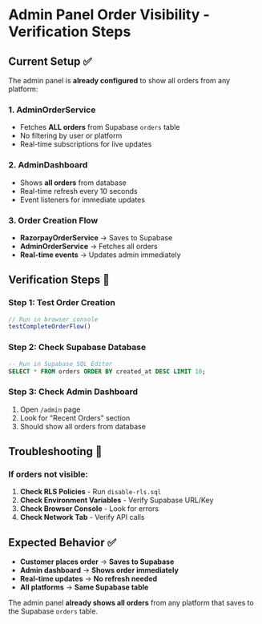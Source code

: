 # Admin Panel Order Visibility - Verification Steps

## Current Setup ✅

The admin panel is **already configured** to show all orders from any platform:

### 1. **AdminOrderService** 
- Fetches **ALL orders** from Supabase `orders` table
- No filtering by user or platform
- Real-time subscriptions for live updates

### 2. **AdminDashboard**
- Shows **all orders** from database
- Real-time refresh every 10 seconds
- Event listeners for immediate updates

### 3. **Order Creation Flow**
- **RazorpayOrderService** → Saves to Supabase
- **AdminOrderService** → Fetches all orders
- **Real-time events** → Updates admin immediately

## Verification Steps 🧪

### Step 1: Test Order Creation
```javascript
// Run in browser console
testCompleteOrderFlow()
```

### Step 2: Check Supabase Database
```sql
-- Run in Supabase SQL Editor
SELECT * FROM orders ORDER BY created_at DESC LIMIT 10;
```

### Step 3: Check Admin Dashboard
1. Open `/admin` page
2. Look for "Recent Orders" section
3. Should show all orders from database

## Troubleshooting 🔧

### If orders not visible:

1. **Check RLS Policies** - Run `disable-rls.sql`
2. **Check Environment Variables** - Verify Supabase URL/Key
3. **Check Browser Console** - Look for errors
4. **Check Network Tab** - Verify API calls

## Expected Behavior ✅

- **Customer places order** → **Saves to Supabase**
- **Admin dashboard** → **Shows order immediately**
- **Real-time updates** → **No refresh needed**
- **All platforms** → **Same Supabase table**

The admin panel **already shows all orders** from any platform that saves to the Supabase `orders` table.